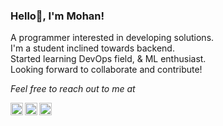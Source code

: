 ### Hello👋, I'm Mohan!
A programmer interested in developing solutions.<br>
I'm a student inclined towards backend. <br>
Started learning DevOps field, & ML enthusiast. <br>
Looking forward to collaborate and contribute! 
<br>

*Feel free to reach out to me at* <br>

<a href="https://twitter.com/PMOHANJ1"> 
  <img align = "left" width = "20px" src = "https://cdn.jsdelivr.net/npm/simple-icons@3.13.0/icons/twitter.svg"/>
</a>

<a href="https://www.linkedin.com/in/mohan-j-308097190/">
  <img align = "left" width = "20px" src = "https://cdn.jsdelivr.net/npm/simple-icons@v3/icons/linkedin.svg"  />
</a>

<a href="mailto:pmohan6712@gmail.com">
  <img align = "left" width = "20px" src = "https://cdn.jsdelivr.net/npm/simple-icons@v3/icons/gmail.svg" />
</a>

<!-- Gotta add more stuff here by end of may! -->
